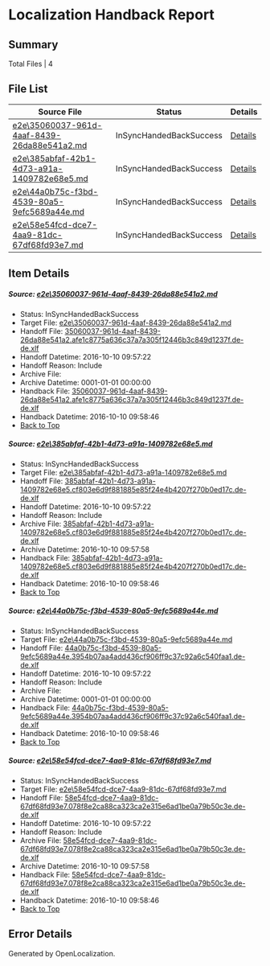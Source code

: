 # <a name='report-top'></a> Localization Handback Report

## Summary
 Total Files | 4

## File List
 Source File | Status | Details 
 ----------- | ------ | ------- 
 [e2e\35060037-961d-4aaf-8439-26da88e541a2.md](https://github.com/OpenLocalizationTestOrg/ol-test0/blob/b11eec9405471fea34df8bab6b6d45cf6a105ac8/e2e/35060037-961d-4aaf-8439-26da88e541a2.md) | InSyncHandedBackSuccess | [Details](#8b31a2b1a0fdf17b62003641647057f4be6358992)
 [e2e\385abfaf-42b1-4d73-a91a-1409782e68e5.md](https://github.com/OpenLocalizationTestOrg/ol-test0/blob/b11eec9405471fea34df8bab6b6d45cf6a105ac8/e2e/385abfaf-42b1-4d73-a91a-1409782e68e5.md) | InSyncHandedBackSuccess | [Details](#a4c56cbe30191b6a2d1503080ab1bdfcf86528093)
 [e2e\44a0b75c-f3bd-4539-80a5-9efc5689a44e.md](https://github.com/OpenLocalizationTestOrg/ol-test0/blob/b11eec9405471fea34df8bab6b6d45cf6a105ac8/e2e/44a0b75c-f3bd-4539-80a5-9efc5689a44e.md) | InSyncHandedBackSuccess | [Details](#4041af8c52aac7b8d160627c057f084cb1c0d0b54)
 [e2e\58e54fcd-dce7-4aa9-81dc-67df68fd93e7.md](https://github.com/OpenLocalizationTestOrg/ol-test0/blob/b11eec9405471fea34df8bab6b6d45cf6a105ac8/e2e/58e54fcd-dce7-4aa9-81dc-67df68fd93e7.md) | InSyncHandedBackSuccess | [Details](#4918ebea480de9afc60f35d7c122f02da063ae075)

## Item Details
##### <a name='8b31a2b1a0fdf17b62003641647057f4be6358992'></a> Source: [e2e\35060037-961d-4aaf-8439-26da88e541a2.md](https://github.com/OpenLocalizationTestOrg/ol-test0/blob/b11eec9405471fea34df8bab6b6d45cf6a105ac8/e2e/35060037-961d-4aaf-8439-26da88e541a2.md)
* Status: InSyncHandedBackSuccess
* Target File: [e2e\35060037-961d-4aaf-8439-26da88e541a2.md](https://github.com/OpenLocalizationTestOrg/ol-test0-dede/blob/7b34c9a550932ea59c2b7a12b356c3151b9d7c0f/e2e/35060037-961d-4aaf-8439-26da88e541a2.md)
* Handoff File: [35060037-961d-4aaf-8439-26da88e541a2.afe1c8775a636c37a7a305f12446b3c849d1237f.de-de.xlf](https://github.com/OpenLocalizationTestOrg/ol-test0-handoff/blob/98afc602f7e7b67e4b92cf1b924f9385af95f60d/ol-handoff/OpenLocalizationTestOrg/ol-test0-dede/qimu/ht/35060037-961d-4aaf-8439-26da88e541a2.afe1c8775a636c37a7a305f12446b3c849d1237f.de-de.xlf)
* Handoff Datetime: 2016-10-10 09:57:22
* Handoff Reason: Include
* Archive File: 
* Archive Datetime: 0001-01-01 00:00:00
* Handback File: [35060037-961d-4aaf-8439-26da88e541a2.afe1c8775a636c37a7a305f12446b3c849d1237f.de-de.xlf](https://github.com/OpenLocalizationTestOrg/ol-test0-handback/blob/6e54986f7cae6f0a110216544c1a3816a0cc5d41/ol-handback/OpenLocalizationTestOrg/ol-test0-dede/qimu/ht/35060037-961d-4aaf-8439-26da88e541a2.afe1c8775a636c37a7a305f12446b3c849d1237f.de-de.xlf)
* Handback Datetime: 2016-10-10 09:58:46
* [Back to Top](#report-top)

##### <a name='a4c56cbe30191b6a2d1503080ab1bdfcf86528093'></a> Source: [e2e\385abfaf-42b1-4d73-a91a-1409782e68e5.md](https://github.com/OpenLocalizationTestOrg/ol-test0/blob/b11eec9405471fea34df8bab6b6d45cf6a105ac8/e2e/385abfaf-42b1-4d73-a91a-1409782e68e5.md)
* Status: InSyncHandedBackSuccess
* Target File: [e2e\385abfaf-42b1-4d73-a91a-1409782e68e5.md](https://github.com/OpenLocalizationTestOrg/ol-test0-dede/blob/7b34c9a550932ea59c2b7a12b356c3151b9d7c0f/e2e/385abfaf-42b1-4d73-a91a-1409782e68e5.md)
* Handoff File: [385abfaf-42b1-4d73-a91a-1409782e68e5.cf803e6d9f881885e85f24e4b4207f270b0ed17c.de-de.xlf](https://github.com/OpenLocalizationTestOrg/ol-test0-handoff/blob/98afc602f7e7b67e4b92cf1b924f9385af95f60d/ol-handoff/OpenLocalizationTestOrg/ol-test0-dede/qimu/ht/385abfaf-42b1-4d73-a91a-1409782e68e5.cf803e6d9f881885e85f24e4b4207f270b0ed17c.de-de.xlf)
* Handoff Datetime: 2016-10-10 09:57:22
* Handoff Reason: Include
* Archive File: [385abfaf-42b1-4d73-a91a-1409782e68e5.cf803e6d9f881885e85f24e4b4207f270b0ed17c.de-de.xlf](https://github.com/OpenLocalizationTestOrg/ol-test0-handoff/blob/638e11a7e1e31fd20f3c6bfe22e0050e91d0333a/ol-archive/OpenLocalizationTestOrg/ol-test0-dede/qimu/ht/385abfaf-42b1-4d73-a91a-1409782e68e5.cf803e6d9f881885e85f24e4b4207f270b0ed17c.de-de.xlf)
* Archive Datetime: 2016-10-10 09:57:58
* Handback File: [385abfaf-42b1-4d73-a91a-1409782e68e5.cf803e6d9f881885e85f24e4b4207f270b0ed17c.de-de.xlf](https://github.com/OpenLocalizationTestOrg/ol-test0-handback/blob/6e54986f7cae6f0a110216544c1a3816a0cc5d41/ol-handback/OpenLocalizationTestOrg/ol-test0-dede/qimu/ht/385abfaf-42b1-4d73-a91a-1409782e68e5.cf803e6d9f881885e85f24e4b4207f270b0ed17c.de-de.xlf)
* Handback Datetime: 2016-10-10 09:58:46
* [Back to Top](#report-top)

##### <a name='4041af8c52aac7b8d160627c057f084cb1c0d0b54'></a> Source: [e2e\44a0b75c-f3bd-4539-80a5-9efc5689a44e.md](https://github.com/OpenLocalizationTestOrg/ol-test0/blob/b11eec9405471fea34df8bab6b6d45cf6a105ac8/e2e/44a0b75c-f3bd-4539-80a5-9efc5689a44e.md)
* Status: InSyncHandedBackSuccess
* Target File: [e2e\44a0b75c-f3bd-4539-80a5-9efc5689a44e.md](https://github.com/OpenLocalizationTestOrg/ol-test0-dede/blob/7b34c9a550932ea59c2b7a12b356c3151b9d7c0f/e2e/44a0b75c-f3bd-4539-80a5-9efc5689a44e.md)
* Handoff File: [44a0b75c-f3bd-4539-80a5-9efc5689a44e.3954b07aa4add436cf906ff9c37c92a6c540faa1.de-de.xlf](https://github.com/OpenLocalizationTestOrg/ol-test0-handoff/blob/98afc602f7e7b67e4b92cf1b924f9385af95f60d/ol-handoff/OpenLocalizationTestOrg/ol-test0-dede/qimu/ht/44a0b75c-f3bd-4539-80a5-9efc5689a44e.3954b07aa4add436cf906ff9c37c92a6c540faa1.de-de.xlf)
* Handoff Datetime: 2016-10-10 09:57:22
* Handoff Reason: Include
* Archive File: 
* Archive Datetime: 0001-01-01 00:00:00
* Handback File: [44a0b75c-f3bd-4539-80a5-9efc5689a44e.3954b07aa4add436cf906ff9c37c92a6c540faa1.de-de.xlf](https://github.com/OpenLocalizationTestOrg/ol-test0-handback/blob/6e54986f7cae6f0a110216544c1a3816a0cc5d41/ol-handback/OpenLocalizationTestOrg/ol-test0-dede/qimu/ht/44a0b75c-f3bd-4539-80a5-9efc5689a44e.3954b07aa4add436cf906ff9c37c92a6c540faa1.de-de.xlf)
* Handback Datetime: 2016-10-10 09:58:46
* [Back to Top](#report-top)

##### <a name='4918ebea480de9afc60f35d7c122f02da063ae075'></a> Source: [e2e\58e54fcd-dce7-4aa9-81dc-67df68fd93e7.md](https://github.com/OpenLocalizationTestOrg/ol-test0/blob/b11eec9405471fea34df8bab6b6d45cf6a105ac8/e2e/58e54fcd-dce7-4aa9-81dc-67df68fd93e7.md)
* Status: InSyncHandedBackSuccess
* Target File: [e2e\58e54fcd-dce7-4aa9-81dc-67df68fd93e7.md](https://github.com/OpenLocalizationTestOrg/ol-test0-dede/blob/7b34c9a550932ea59c2b7a12b356c3151b9d7c0f/e2e/58e54fcd-dce7-4aa9-81dc-67df68fd93e7.md)
* Handoff File: [58e54fcd-dce7-4aa9-81dc-67df68fd93e7.078f8e2ca88ca323ca2e315e6ad1be0a79b50c3e.de-de.xlf](https://github.com/OpenLocalizationTestOrg/ol-test0-handoff/blob/98afc602f7e7b67e4b92cf1b924f9385af95f60d/ol-handoff/OpenLocalizationTestOrg/ol-test0-dede/qimu/ht/58e54fcd-dce7-4aa9-81dc-67df68fd93e7.078f8e2ca88ca323ca2e315e6ad1be0a79b50c3e.de-de.xlf)
* Handoff Datetime: 2016-10-10 09:57:22
* Handoff Reason: Include
* Archive File: [58e54fcd-dce7-4aa9-81dc-67df68fd93e7.078f8e2ca88ca323ca2e315e6ad1be0a79b50c3e.de-de.xlf](https://github.com/OpenLocalizationTestOrg/ol-test0-handoff/blob/638e11a7e1e31fd20f3c6bfe22e0050e91d0333a/ol-archive/OpenLocalizationTestOrg/ol-test0-dede/qimu/ht/58e54fcd-dce7-4aa9-81dc-67df68fd93e7.078f8e2ca88ca323ca2e315e6ad1be0a79b50c3e.de-de.xlf)
* Archive Datetime: 2016-10-10 09:57:58
* Handback File: [58e54fcd-dce7-4aa9-81dc-67df68fd93e7.078f8e2ca88ca323ca2e315e6ad1be0a79b50c3e.de-de.xlf](https://github.com/OpenLocalizationTestOrg/ol-test0-handback/blob/6e54986f7cae6f0a110216544c1a3816a0cc5d41/ol-handback/OpenLocalizationTestOrg/ol-test0-dede/qimu/ht/58e54fcd-dce7-4aa9-81dc-67df68fd93e7.078f8e2ca88ca323ca2e315e6ad1be0a79b50c3e.de-de.xlf)
* Handback Datetime: 2016-10-10 09:58:46
* [Back to Top](#report-top)


## Error Details

Generated by OpenLocalization.
